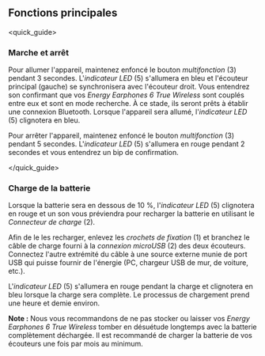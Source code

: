 ## Fonctions principales
<quick_guide>
### Marche et arrêt

Pour allumer l'appareil, maintenez enfoncé le bouton *multifonction* (3) pendant 3 secondes. L'*indicateur LED* (5) s'allumera en bleu et l'écouteur principal (gauche) se synchronisera avec l'écouteur droit. Vous entendrez son confirmant que vos *Energy Earphones 6 True Wireless* sont couplés entre eux et sont en mode recherche. À ce stade, ils seront prêts à établir une connexion Bluetooth.
Lorsque l'appareil sera allumé, l'*indicateur LED* (5) clignotera en bleu. 

Pour arrêter l'appareil, maintenez enfoncé le bouton *multifonction* (3) pendant 5 secondes. L'*indicateur LED* (5) s'allumera en rouge pendant 2 secondes et vous entendrez un bip de confirmation.

</quick_guide>

### Charge de la batterie

Lorsque la batterie sera en dessous de 10 %, l'*indicateur LED* (5) clignotera en rouge et un son vous préviendra pour recharger la batterie en utilisant le *Connecteur de charge* (2). 

Afin de le les recharger, enlevez les *crochets de fixation* (1) et branchez le câble de charge fourni à la *connexion microUSB* (2) des deux écouteurs. Connectez l'autre extrémité du câble à une source externe munie de port USB qui puisse fournir de l'énergie (PC, chargeur USB de mur, de voiture, etc.).

L'*indicateur LED* (5) s'allumera en rouge pendant la charge et clignotera en bleu lorsque la charge sera complète. Le processus de chargement prend une heure et demie environ.


**Note :** Nous vous recommandons de ne pas stocker ou laisser vos *Energy Earphones 6 True Wireless* tomber en désuétude longtemps avec la batterie complètement déchargée. Il est recommandé de charger la batterie de vos écouteurs une fois par mois au minimum.
